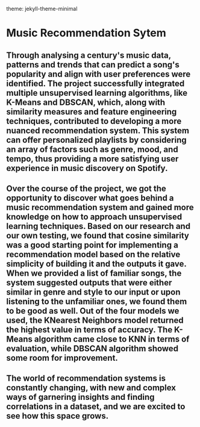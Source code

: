 theme: jekyll-theme-minimal

# Music Recommendation Sytem

## Through analysing a century's music data, patterns and trends that can predict a song's popularity and align with user preferences were identified. The project successfully integrated multiple unsupervised learning algorithms, like K-Means and DBSCAN, which, along with similarity measures and feature engineering techniques, contributed to developing a more nuanced recommendation system. This system can offer personalized playlists by considering an array of factors such as genre, mood, and tempo, thus providing a more satisfying user experience in music discovery on Spotify. 

## Over the course of the project, we got the opportunity to discover what goes behind a music recommendation system and gained more knowledge on how to approach unsupervised learning techniques. Based on our research and our own testing, we found that cosine similarity was a good starting point for implementing a recommendation model based on the relative simplicity of building it and the outputs it gave. When we provided a list of familiar songs, the system suggested outputs that were either similar in genre and style to our input or upon listening to the unfamiliar ones, we found them to be good as well. Out of the four models we used, the KNearest Neighbors model returned the highest value in terms of accuracy. The K-Means algorithm came close to KNN in terms of evaluation, while DBSCAN algorithm showed some room for improvement. 

## The world of recommendation systems is constantly changing, with new and complex ways of garnering insights and finding correlations in a dataset, and we are excited to see how this space grows.
